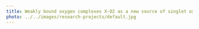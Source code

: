 ```yaml
---
title: Weakly bound oxygen complexes X-O2 as a new source of singlet oxygen
photo: ../../images/research-projects/default.jpg
---
```

